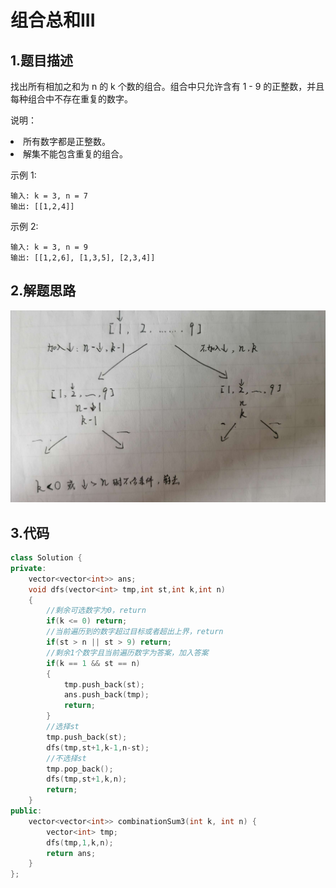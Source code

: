 # 组合总和III
## 1.题目描述
找出所有相加之和为 n 的 k 个数的组合。组合中只允许含有 1 - 9 的正整数，并且每种组合中不存在重复的数字。

说明：

<li>所有数字都是正整数。</li>
<li>解集不能包含重复的组合。 </li>

示例 1:

    输入: k = 3, n = 7
    输出: [[1,2,4]]
示例 2:

    输入: k = 3, n = 9
    输出: [[1,2,6], [1,3,5], [2,3,4]]


## 2.解题思路
![](https://github.com/GLZ1925/algorithm_exercise/blob/master/pic/216.jpg)

## 3.代码
```cpp
class Solution {
private:
    vector<vector<int>> ans;
    void dfs(vector<int> tmp,int st,int k,int n)
    {
        //剩余可选数字为0，return
        if(k <= 0) return;
        //当前遍历到的数字超过目标或者超出上界，return
        if(st > n || st > 9) return;
        //剩余1个数字且当前遍历数字为答案，加入答案
        if(k == 1 && st == n)
        {
            tmp.push_back(st);
            ans.push_back(tmp);
            return;
        }
        //选择st
        tmp.push_back(st);
        dfs(tmp,st+1,k-1,n-st);
        //不选择st
        tmp.pop_back();
        dfs(tmp,st+1,k,n);
        return;
    }
public:
    vector<vector<int>> combinationSum3(int k, int n) {
        vector<int> tmp;
        dfs(tmp,1,k,n);
        return ans;
    }
};
```